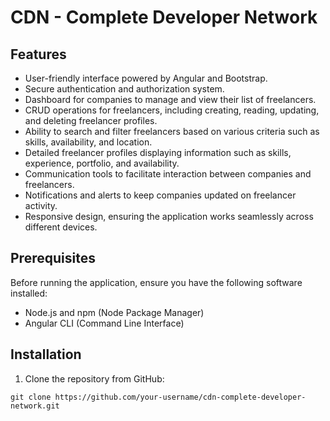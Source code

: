 # CDN - Complete Developer Network

## Features

- User-friendly interface powered by Angular and Bootstrap.
- Secure authentication and authorization system.
- Dashboard for companies to manage and view their list of freelancers.
- CRUD operations for freelancers, including creating, reading, updating, and deleting freelancer profiles.
- Ability to search and filter freelancers based on various criteria such as skills, availability, and location.
- Detailed freelancer profiles displaying information such as skills, experience, portfolio, and availability.
- Communication tools to facilitate interaction between companies and freelancers.
- Notifications and alerts to keep companies updated on freelancer activity.
- Responsive design, ensuring the application works seamlessly across different devices.

## Prerequisites

Before running the application, ensure you have the following software installed:

- Node.js and npm (Node Package Manager)
- Angular CLI (Command Line Interface)

## Installation

1. Clone the repository from GitHub:

```shell
git clone https://github.com/your-username/cdn-complete-developer-network.git
